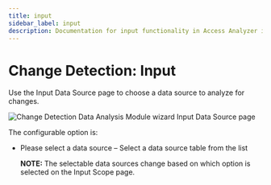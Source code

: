 ```yaml
---
title: input
sidebar_label: input
description: Documentation for input functionality in Access Analyzer including configuration and usage information.
---
```


# Change Detection: Input

Use the Input Data Source page to choose a data source to analyze for changes.

![Change Detection Data Analysis Module wizard Input Data Source page](/img/product_docs/accessanalyzer/admin/datacollector/unix/input.webp)

The configurable option is:

- Please select a data source – Select a data source table from the list

  **NOTE:** The selectable data sources change based on which option is selected on the Input
  Scope page.
